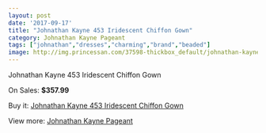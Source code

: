 ```yaml
---
layout: post
date: '2017-09-17'
title: "Johnathan Kayne 453 Iridescent Chiffon Gown"
category: Johnathan Kayne Pageant
tags: ["johnathan","dresses","charming","brand","beaded"]
image: http://img.princessan.com/37598-thickbox_default/johnathan-kayne-453-iridescent-chiffon-gown.jpg
---
```

Johnathan Kayne 453 Iridescent Chiffon Gown

On Sales: **$357.99**
<a href="https://www.princessan.com/en/17466-johnathan-kayne-453-iridescent-chiffon-gown.html"><amp-img layout="responsive" width="600" height="600" src="//img.princessan.com/37598-thickbox_default/johnathan-kayne-453-iridescent-chiffon-gown.jpg" alt="Johnathan Kayne 453 Iridescent Chiffon Gown 0" /></a>

Buy it: [Johnathan Kayne 453 Iridescent Chiffon Gown](https://www.princessan.com/en/17466-johnathan-kayne-453-iridescent-chiffon-gown.html "Johnathan Kayne 453 Iridescent Chiffon Gown")

View more: [Johnathan Kayne Pageant](https://www.princessan.com/en/147- "Johnathan Kayne Pageant")